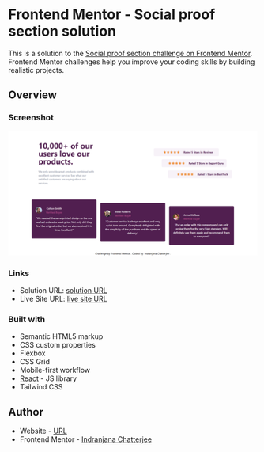 # Frontend Mentor - Social proof section solution

This is a solution to the [Social proof section challenge on Frontend Mentor](https://www.frontendmentor.io/challenges/social-proof-section-6e0qTv_bA). Frontend Mentor challenges help you improve your coding skills by building realistic projects.



## Overview

### Screenshot

![Image](./design/screenshot.png)



### Links

- Solution URL: [solution URL](https://github.com/IndranjanaChatterjee/Social-proof-section)
- Live Site URL: [live site URL](https://intro-component-with-sign-up-form-seven-omega.vercel.app/)



### Built with

- Semantic HTML5 markup
- CSS custom properties
- Flexbox
- CSS Grid
- Mobile-first workflow
- [React](https://reactjs.org/) - JS library
- Tailwind CSS




## Author

- Website - [URL](https://www.indranjanachatterjee.me/)
- Frontend Mentor - [Indranjana Chatterjee](https://www.frontendmentor.io/profile/IndranjanaChatterjee)



